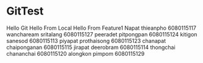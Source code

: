 # GitTest
Hello Git
Hello From Local
Hello From Feature1
Napat thieanpho 6080115117
wanchaream sritalang 6080115127
peeradet pitpongpan 6080115124
kitigon sanesod 6080115113
piyapat prothaisong 6080115123
chanapat chaiponganan 6080115115
jirapat deerobram 6080115114
thongchai chananchai 6080115120
alongkon pimpom 6080115129
